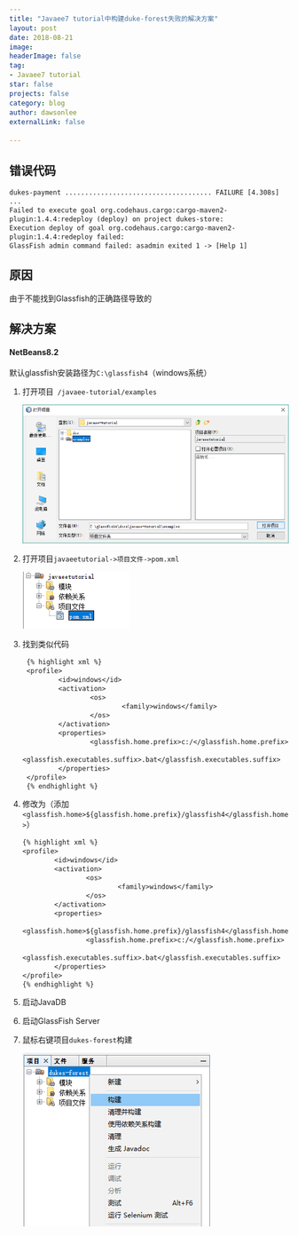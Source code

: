 ```yaml
---
title: "Javaee7 tutorial中构建duke-forest失败的解决方案"
layout: post
date: 2018-08-21
image: 
headerImage: false
tag:
- Javaee7 tutorial
star: false
projects: false
category: blog
author: dawsonlee
externalLink: false

---
```


  [1]: /assets/posts/javaee7构建duke-forest失败的解决方案/examples.png
  [2]: /assets/posts/javaee7构建duke-forest失败的解决方案/pom.xml.png
  [3]: /assets/posts/javaee7构建duke-forest失败的解决方案/build-duke-forest.png

##  错误代码
	dukes-payment ..................................... FAILURE [4.308s]
	...
	Failed to execute goal org.codehaus.cargo:cargo-maven2-plugin:1.4.4:redeploy (deploy) on project dukes-store: 
	Execution deploy of goal org.codehaus.cargo:cargo-maven2-plugin:1.4.4:redeploy failed: 
	GlassFish admin command failed: asadmin exited 1 -> [Help 1]

##  原因
由于不能找到Glassfish的正确路径导致的

##  解决方案
#### NetBeans8.2

默认glassfish安装路径为`C:\glassfish4`（windows系统）

1. 打开项目` /javaee-tutorial/examples`

    ![打开example][1]

2. 打开项目`javaeetutorial->项目文件->pom.xml`

    ![打开pom.xml][2]

3. 找到类似代码

        {% highlight xml %}
        <profile>
                <id>windows</id>
                <activation>
                        <os>
                                <family>windows</family>
                        </os>
                </activation>
                <properties>
                        <glassfish.home.prefix>c:/</glassfish.home.prefix>
                        <glassfish.executables.suffix>.bat</glassfish.executables.suffix>
                </properties>
        </profile>
        {% endhighlight %}
4.  修改为（添加`<glassfish.home>${glassfish.home.prefix}/glassfish4</glassfish.home>`）
        
        {% highlight xml %}
        <profile>
                <id>windows</id>
                <activation>
                        <os>
                                <family>windows</family>
                        </os>
                </activation>
                <properties>
                        <glassfish.home>${glassfish.home.prefix}/glassfish4</glassfish.home>
                        <glassfish.home.prefix>c:/</glassfish.home.prefix>
                        <glassfish.executables.suffix>.bat</glassfish.executables.suffix>
                </properties>
        </profile>
        {% endhighlight %}
5.  启动JavaDB
6.  启动GlassFish Server
7.  鼠标右键项目`dukes-forest`构建
	
    ![构建][3]
